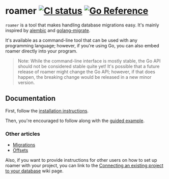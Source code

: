 # roamer [![CI status](https://github.com/thatoddmailbox/roamer/workflows/CI/badge.svg)](https://github.com/thatoddmailbox/roamer/actions) [![Go Reference](https://pkg.go.dev/badge/github.com/thatoddmailbox/roamer.svg)](https://pkg.go.dev/github.com/thatoddmailbox/roamer)

`roamer` is a tool that makes handling database migrations easy. It's mainly inspired by [alembic](https://alembic.sqlalchemy.org) and [golang-migrate](https://github.com/golang-migrate/migrate).

It's available as a command-line tool that can be used with any programming language; however, if you're using Go, you can also embed roamer directly into your program.

> Note: While the command-line interface is mostly stable, the Go API should not be considered stable quite yet! It's possible that a future release of roamer might change the Go API; however, if that does happen, the breaking change would be released in a new minor version.

## Documentation
First, follow the [installation instructions](https://github.com/thatoddmailbox/roamer/wiki/Installation).

Then, you're encouraged to follow along with the [guided example](https://github.com/thatoddmailbox/roamer/wiki/A-guided-example).

### Other articles
* [Migrations](https://github.com/thatoddmailbox/roamer/wiki/Migrations)
* [Offsets](https://github.com/thatoddmailbox/roamer/wiki/Offsets)

Also, if you want to provide instructions for other users on how to set up roamer with your project, you can link to the [Connecting an existing project to your database](https://github.com/thatoddmailbox/roamer/wiki/Connecting-an-existing-project-to-your-database) wiki page.